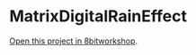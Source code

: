 MatrixDigitalRainEffect
=====

[Open this project in 8bitworkshop](http://8bitworkshop.com/redir.html?platform=nes&githubURL=https%3A%2F%2Fgithub.com%2Fdestroyed4com4t%2FMatrixDigitalRainEffect&file=matrix.c).
